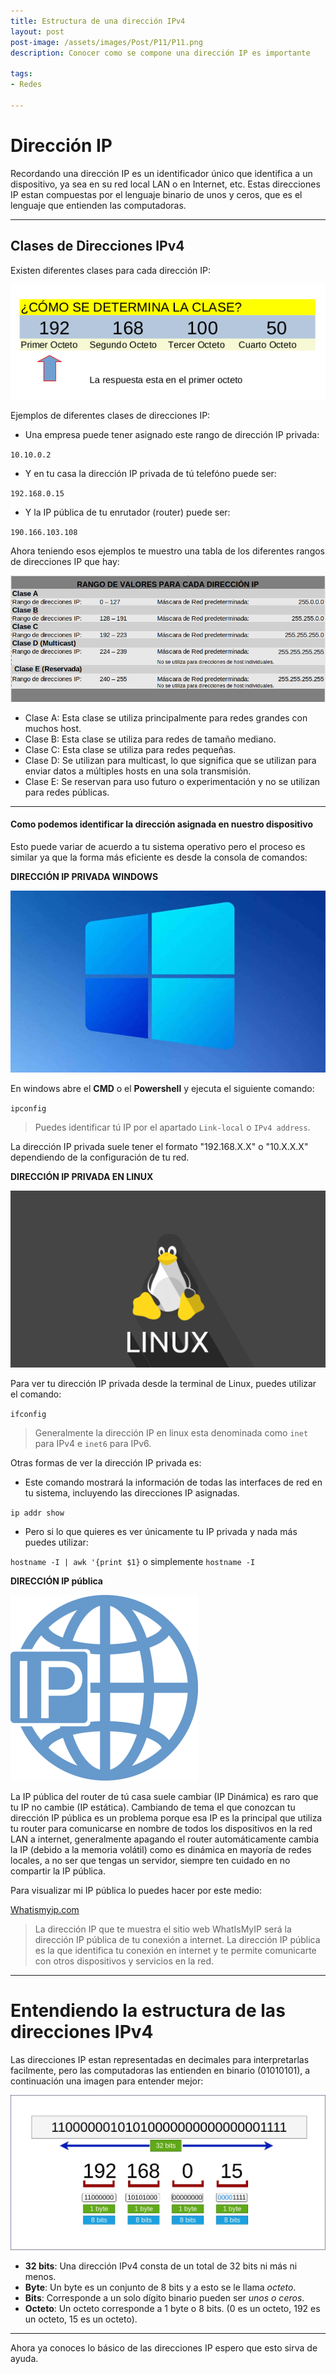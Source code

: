 ```yaml
---
title: Estructura de una dirección IPv4
layout: post
post-image: /assets/images/Post/P11/P11.png
description: Conocer como se compone una dirección IP es importante

tags:
- Redes

---
```


# Dirección IP 

Recordando una dirección IP es un identificador único que identifica a un dispositivo, ya sea en su red local LAN o en Internet, etc.
Estas direcciones IP estan compuestas por el lenguaje binario de unos y ceros, que es el lenguaje que entienden las computadoras.

---

## Clases de Direcciones IPv4

Existen diferentes clases para cada dirección IP: 

![P11i1](/assets/images/Post/P11/P11i1.png)

Ejemplos de diferentes clases de direcciones IP:

* Una empresa puede tener asignado este rango de dirección IP privada:

`10.10.0.2`

* Y en tu casa la dirección IP privada de tú telefóno puede ser:

`192.168.0.15`

* Y la IP pública de tu enrutador (router) puede ser:

`190.166.103.108`

Ahora teniendo esos ejemplos te muestro una tabla de los diferentes rangos de direcciones IP que hay:

![P11i2](/assets/images/Post/P11/P11i2.png)

- Clase A: Esta clase se utiliza principalmente para redes grandes con muchos host.
- Clase B: Esta clase se utiliza para redes de tamaño mediano.
- Clase C: Esta clase se utiliza para redes pequeñas.
- Clase D: Se utilizan para multicast, lo que significa que se utilizan para enviar datos a múltiples hosts en una sola transmisión.
- Clase E: Se reservan para uso futuro o experimentación y no se utilizan para redes públicas.

---

#### Como podemos identificar la dirección asignada en nuestro dispositivo

Esto puede variar de acuerdo a tu sistema operativo pero el proceso es similar ya que la forma más eficiente es desde la consola de comandos:

**DIRECCIÓN IP PRIVADA WINDOWS**

![P11i2](/assets/images/Post/P11/P11i4.jpg)


En windows abre el **CMD** o el **Powershell** y ejecuta el siguiente comando:

`ipconfig`

>Puedes identificar tú IP por el apartado `Link-local` o `IPv4 address`.

La dirección IP privada suele tener el formato "192.168.X.X" o "10.X.X.X" dependiendo de la configuración de tu red. 

**DIRECCIÓN IP PRIVADA EN LINUX**

![P11i2](/assets/images/Post/P11/P11i5.png)

Para ver tu dirección IP privada desde la terminal de Linux, puedes utilizar el comando:

`ifconfig`

>Generalmente la dirección IP en linux esta denominada como `inet` para IPv4 e `inet6` para IPv6.

Otras formas de ver la dirección IP privada es:
* Este comando mostrará la información de todas las interfaces de red en tu sistema, incluyendo las direcciones IP asignadas. 

`ip addr show`

* Pero si lo que quieres es ver únicamente tu IP privada y nada más puedes utilizar:

`hostname -I | awk '{print $1}` o simplemente `hostname -I`

**DIRECCIÓN IP pública**

![P11i2](/assets/images/Post/P11/P11i6.png)

La IP pública del router de tú casa suele cambiar (IP Dinámica) es raro que tu IP no cambie (IP estática). Cambiando de tema el que conozcan tu dirección IP pública es un problema porque esa IP es la principal que utiliza tu router para comunicarse en nombre de todos los dispositivos en la red LAN a internet, generalmente apagando el router automáticamente cambia la IP (debido a la memoria volátil) como es dinámica en mayoría de redes locales, a no ser que tengas un servidor, siempre ten cuidado en no compartir la IP pública.

Para visualizar mi IP pública lo puedes hacer por este medio:

[Whatismyip.com](https://www.whatismyip.com/es/)

>La dirección IP que te muestra el sitio web WhatIsMyIP será la dirección IP pública de tu conexión a internet. La dirección IP pública es la que identifica tu conexión en internet y te permite comunicarte con otros dispositivos y servicios en la red.

---

# Entendiendo la estructura de las direcciones IPv4

Las direcciones IP estan representadas en decimales para interpretarlas facilmente, pero las computadoras las entienden en binario (01010101), a continuación una imagen para entender mejor:

![P11i3](/assets/images/Post/P11/P11i3.jpg)

- **32 bits**: Una dirección IPv4 consta de un total de 32 bits ni más ni menos.
- **Byte**: Un byte es un conjunto de 8 bits y a esto se le llama _octeto_.
- **Bits**: Corresponde a un solo dígito binario pueden ser _unos o ceros_.
- **Octeto**: Un octeto corresponde a 1 byte o 8 bits. (0 es un octeto, 192 es un octeto, 15 es un octeto).

---

Ahora ya conoces lo básico de las direcciones IP espero que esto sirva de ayuda.
